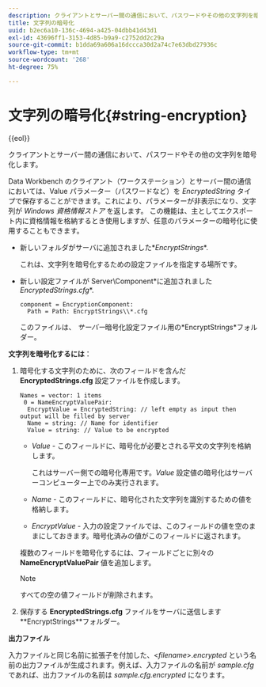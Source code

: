 ```yaml
---
description: クライアントとサーバー間の通信において、パスワードやその他の文字列を暗号化します。
title: 文字列の暗号化
uuid: b2ec6a10-136c-4694-a425-04dbb41d43d1
exl-id: 43696ff1-3153-4d85-b9a9-c2752dd2c29a
source-git-commit: b1dda69a606a16dccca30d2a74c7e63dbd27936c
workflow-type: tm+mt
source-wordcount: '268'
ht-degree: 75%

---
```


# 文字列の暗号化{#string-encryption}

{{eol}}

クライアントとサーバー間の通信において、パスワードやその他の文字列を暗号化します。

Data Workbench のクライアント（ワークステーション）とサーバー間の通信においては、Value パラメーター（パスワードなど）を *EncryptedString* タイプで保存することができます。これにより、パラメーターが非表示になり、文字列が *Windows 資格情報ストア* を返します。 この機能は、主としてエクスポート内に資格情報を格納するとき使用しますが、任意のパラメーターの暗号化に使用することもできます。

* 新しいフォルダがサーバに追加されました\**EncryptStrings**.

   これは、文字列を暗号化するための設定ファイルを指定する場所です。

* 新しい設定ファイルが Server\Component\*に追加されました&#x200B;*EncryptedStrings.cfg**.

   ```
   component = EncryptionComponent:
     Path = Path: EncryptStrings\\*.cfg
   ```

   このファイルは、 *サーバー*&#x200B;暗号化設定ファイル用の\*EncryptStrings*フォルダー。

**文字列を暗号化するには**：

1. 暗号化する文字列のために、次のフィールドを含んだ **EncryptedStrings.cfg** 設定ファイルを作成します。

   ```
   Names = vector: 1 items
    0 = NameEncryptValuePair:
     EncryptValue = EncryptedString: // left empty as input then output will be filled by server
     Name = string: // Name for identifier 
     Value = string: // Value to be encrypted
   ```

   * *Value* - このフィールドに、暗号化が必要とされる平文の文字列を格納します。

      これはサーバー側での暗号化専用です。*Value* 設定値の暗号化はサーバーコンピューター上でのみ実行されます。

   * *Name* - このフィールドに、暗号化された文字列を識別するための値を格納します。
   * *EncryptValue* - 入力の設定ファイルでは、このフィールドの値を空のままにしておきます。暗号化済みの値がこのフィールドに返されます。

   複数のフィールドを暗号化するには、フィールドごとに別々の **NameEncryptValuePair** 値を追加します。

   >[!NOTE]
   >
   >すべての空の値フィールドが削除されます。

1. 保存する **EncryptedStrings.cfg** ファイルをサーバに送信します\**EncryptStrings**フォルダー。

**出力ファイル**

入力ファイルと同じ名前に拡張子を付加した、&lt;*filename*>.*encrypted* という名前の出力ファイルが生成されます。例えば、入力ファイルの名前が *sample.cfg* であれば、出力ファイルの名前は *sample.cfg.encrypted* になります。
